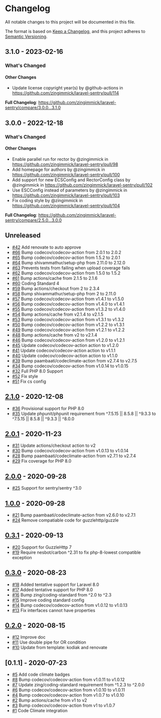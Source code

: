 # Changelog

All notable changes to this project will be documented in this file.

The format is based on [Keep a Changelog](https://keepachangelog.com/en/1.0.0/),
and this project adheres to [Semantic Versioning](https://semver.org/spec/v2.0.0.html).

## 3.1.0 - 2023-02-16

<!-- Release notes generated using configuration in .github/release.yml at 3.x -->
### What's Changed

#### Other Changes

- Update license copyright year(s) by @github-actions in https://github.com/zingimmick/laravel-sentry/pull/114

**Full Changelog**: https://github.com/zingimmick/laravel-sentry/compare/3.0.0...3.1.0

## 3.0.0 - 2022-12-18

<!-- Release notes generated using configuration in .github/release.yml at 3.x -->
### What's Changed

#### Other Changes

- Enable parallel run for rector by @zingimmick in https://github.com/zingimmick/laravel-sentry/pull/98
- Add homepage for authors by @zingimmick in https://github.com/zingimmick/laravel-sentry/pull/100
- Add support for new ECSConfig and RectorConfig class by @zingimmick in https://github.com/zingimmick/laravel-sentry/pull/102
- Use ESCConfig instead of parameters by @zingimmick in https://github.com/zingimmick/laravel-sentry/pull/103
- Fix coding style by @zingimmick in https://github.com/zingimmick/laravel-sentry/pull/104

**Full Changelog**: https://github.com/zingimmick/laravel-sentry/compare/2.5.0...3.0.0

## Unreleased

- [#42](https://github.com/zingimmick/laravel-sentry/pull/42) Add renovate to auto approve
- [#66](https://github.com/zingimmick/laravel-sentry/pull/66) Bump codecov/codecov-action from 2.0.1 to 2.0.2
- [#65](https://github.com/zingimmick/laravel-sentry/pull/65) Bump codecov/codecov-action from 1.5.2 to 2.0.1
- [#64](https://github.com/zingimmick/laravel-sentry/pull/64) Bump shivammathur/setup-php from 2.11.0 to 2.12.0
- [#63](https://github.com/zingimmick/laravel-sentry/pull/63) Prevents tests from failing when upload coverage fails
- [#62](https://github.com/zingimmick/laravel-sentry/pull/62) Bump codecov/codecov-action from 1.5.0 to 1.5.2
- [#61](https://github.com/zingimmick/laravel-sentry/pull/61) Bump actions/cache from 2.1.5 to 2.1.6
- [#60](https://github.com/zingimmick/laravel-sentry/pull/60) Coding Standard 4
- [#59](https://github.com/zingimmick/laravel-sentry/pull/59) Bump actions/checkout from 2 to 2.3.4
- [#58](https://github.com/zingimmick/laravel-sentry/pull/58) Bump shivammathur/setup-php from 2 to 2.11.0
- [#57](https://github.com/zingimmick/laravel-sentry/pull/57) Bump codecov/codecov-action from v1.4.1 to v1.5.0
- [#56](https://github.com/zingimmick/laravel-sentry/pull/56) Bump codecov/codecov-action from v1.4.0 to v1.4.1
- [#55](https://github.com/zingimmick/laravel-sentry/pull/55) Bump codecov/codecov-action from v1.3.2 to v1.4.0
- [#54](https://github.com/zingimmick/laravel-sentry/pull/54) Bump actions/cache from v2.1.4 to v2.1.5
- [#53](https://github.com/zingimmick/laravel-sentry/pull/53) Bump codecov/codecov-action from v1.3.1 to v1.3.2
- [#50](https://github.com/zingimmick/laravel-sentry/pull/50) Bump codecov/codecov-action from v1.2.2 to v1.3.1
- [#49](https://github.com/zingimmick/laravel-sentry/pull/49) Bump codecov/codecov-action from v1.2.1 to v1.2.2
- [#48](https://github.com/zingimmick/laravel-sentry/pull/48) Bump actions/cache from v2 to v2.1.4
- [#46](https://github.com/zingimmick/laravel-sentry/pull/46) Bump codecov/codecov-action from v1.2.0 to v1.2.1
- [#45](https://github.com/zingimmick/laravel-sentry/pull/45) Update codecov/codecov-action action to v1.2.0
- [#41](https://github.com/zingimmick/laravel-sentry/pull/41) Update codecov/codecov-action action to v1.1.1
- [#40](https://github.com/zingimmick/laravel-sentry/pull/40) Update codecov/codecov-action action to v1.1.0
- [#39](https://github.com/zingimmick/laravel-sentry/pull/39) Bump paambaati/codeclimate-action from v2.7.4 to v2.7.5
- [#34](https://github.com/zingimmick/laravel-sentry/pull/34) Bump codecov/codecov-action from v1.0.14 to v1.0.15
- [#32](https://github.com/zingimmick/laravel-sentry/pull/32) Full PHP 8.0 Support
- [#52](https://github.com/zingimmick/laravel-sentry/pull/52) Fix style
- [#51](https://github.com/zingimmick/laravel-sentry/pull/51) Fix cs config

## [2.1.0](https://github.com/zingimmick/laravel-sentry/compare/2.0.1...2.1.0) - 2020-12-08

- [#36](https://github.com/zingimmick/laravel-sentry/pull/36) Provisional support for PHP 8.0
- [#35](https://github.com/zingimmick/laravel-sentry/pull/35) Update phpunit/phpunit requirement from ^7.5.15 || 8.5.8 || ^9.3.3 to ^7.5.15 || 8.5.8 || ^9.3.3 || ^8.0.0

## [2.0.1](https://github.com/zingimmick/laravel-sentry/compare/2.0.0...2.0.1) - 2020-11-23

- [#31](https://github.com/zingimmick/laravel-sentry/pull/31) Update actions/checkout action to v2
- [#30](https://github.com/zingimmick/laravel-sentry/pull/30) Bump codecov/codecov-action from v1.0.13 to v1.0.14
- [#28](https://github.com/zingimmick/laravel-sentry/pull/28) Bump paambaati/codeclimate-action from v2.7.1 to v2.7.4
- [#29](https://github.com/zingimmick/laravel-sentry/pull/29) Fix coverage for PHP 8.0

## [2.0.0](https://github.com/zingimmick/laravel-sentry/compare/1.0.0...2.0.0) - 2020-09-28

- [#25](https://github.com/zingimmick/laravel-sentry/pull/25) Support for sentry/sentry ^3.0

## [1.0.0](https://github.com/zingimmick/laravel-sentry/compare/0.3.1...1.0.0) - 2020-09-28

- [#21](https://github.com/zingimmick/laravel-sentry/pull/21) Bump paambaati/codeclimate-action from v2.6.0 to v2.7.1
- [#24](https://github.com/zingimmick/laravel-sentry/pull/24) Remove compatiable code for guzzlehttp/guzzle

## [0.3.1](https://github.com/zingimmick/laravel-sentry/compare/0.3.0...0.3.1) - 2020-09-13

- [#20](https://github.com/zingimmick/laravel-sentry/pull/20) Support for GuzzleHttp 7
- [#19](https://github.com/zingimmick/laravel-sentry/pull/19) Require nesbot/carbon ^2.31 to fix php-8-lowest compatible exception

## [0.3.0](https://github.com/zingimmick/laravel-sentry/compare/0.2.0...0.3.0) - 2020-08-23

- [#18](https://github.com/zingimmick/laravel-sentry/pull/18) Added tentative support for Laravel 8.0
- [#17](https://github.com/zingimmick/laravel-sentry/pull/17) Added tentative support for PHP 8.0
- [#16](https://github.com/zingimmick/laravel-sentry/pull/16) Bump zing/coding-standard from ^2.0 to ^2.3
- [#15](https://github.com/zingimmick/laravel-sentry/pull/15) Improve coding standard config
- [#14](https://github.com/zingimmick/laravel-sentry/pull/14) Bump codecov/codecov-action from v1.0.12 to v1.0.13
- [#13](https://github.com/zingimmick/laravel-sentry/pull/13) Fix interfaces cannot have properties

## [0.2.0](https://github.com/zingimmick/laravel-sentry/compare/0.1.1...0.2.0) - 2020-08-15

- [#12](https://github.com/zingimmick/laravel-sentry/pull/12) Improve doc
- [#11](https://github.com/zingimmick/laravel-sentry/pull/11) Use double pipe for OR condition
- [#10](https://github.com/zingimmick/laravel-sentry/pull/10) Update from template: kodiak and renovate

## [0.1.1] - 2020-07-23

- [#5](https://github.com/zingimmick/laravel-sentry/pull/5) Add code climate badges
- [#8](https://github.com/zingimmick/laravel-sentry/pull/8) Bump codecov/codecov-action from v1.0.11 to v1.0.12
- [#7](https://github.com/zingimmick/laravel-sentry/pull/7) Update zing/coding-standard requirement from ^1.2.3 to ^2.0.0
- [#6](https://github.com/zingimmick/laravel-sentry/pull/6) Bump codecov/codecov-action from v1.0.10 to v1.0.11
- [#4](https://github.com/zingimmick/laravel-sentry/pull/4) Bump codecov/codecov-action from v1.0.7 to v1.0.10
- [#2](https://github.com/zingimmick/laravel-sentry/pull/2) Bump actions/cache from v1 to v2
- [#3](https://github.com/zingimmick/laravel-sentry/pull/3) Bump codecov/codecov-action from v1 to v1.0.7
- [#1](https://github.com/zingimmick/laravel-sentry/pull/1) Code Climate integration
